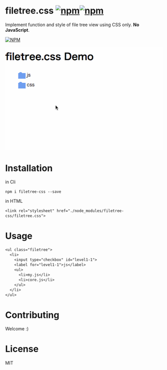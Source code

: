 # filetree.css [![npm](https://img.shields.io/npm/v/filetree-css.svg)]()[![npm](https://img.shields.io/npm/l/filetree-css.svg)]()
Implement function and style of file tree view using CSS only. **No JavaScript**.

[![NPM](https://nodei.co/npm/filetree-css.png?downloads=true&downloadRank=true&stars=true)](https://nodei.co/npm/filetree-css/)

![demo](./doc/demo.gif)

# Installation

in Cli

```
npm i filetree-css --save
```

in HTML

```
<link rel="stylesheet" href="./node_modules/filetree-css/filetree.css">
```


# Usage

```
<ul class="filetree">
  <li>
    <input type="checkbox" id="level1-1">
    <label for="level1-1">js</label>
    <ul>
      <li>my.js</li>
      <li>core.js</li>
    </ul>
  </li>
</ul>
```

# Contributing
Welcome :)

# License
MIT

